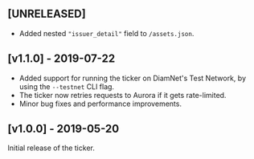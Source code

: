 ## [UNRELEASED]
- Added nested `"issuer_detail"` field to `/assets.json`.


## [v1.1.0] - 2019-07-22

- Added support for running the ticker on DiamNet's Test Network, by using the `--testnet` CLI flag.
- The ticker now retries requests to Aurora if it gets rate-limited.
- Minor bug fixes and performance improvements.


## [v1.0.0] - 2019-05-20

Initial release of the ticker.
